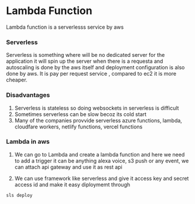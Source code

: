 # Lambda Function

Lambda function is a serverlesss service by aws

### Serverless

Serverless is something where will be no dedicated server for the application it will spin up the server when there is a requesta and autoscaling is done by the aws itself and deployment configuration is also done by aws. It is pay per request service , compared to ec2 it is more cheaper.

### Disadvantages

1. Serverless is stateless so doing websockets in serverless is difficult
2. Sometimes serverless can be slow becoz its cold start
3. Many of the companies provvide serverless azure functions, lambda, cloudfare workers, netlify functions, vercel functions

### Lambda in aws

1. We can go to Lambda and create a lambda function and here we need to add a trigger it can be anything alexa voice, s3 push or any event, we can attach api gateway and use it as rest api

2. We can use framework like serverless and give it access key and secret access id and make it easy diploymemt through

```
sls deploy
```

